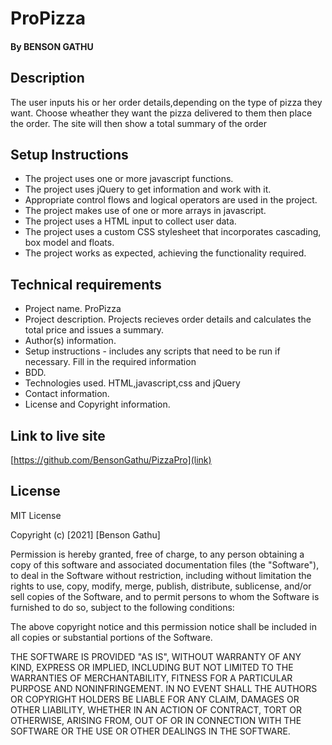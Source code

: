 # ProPizza
#### By BENSON GATHU   
## Description
The user inputs his or her order details,depending on the type of pizza they want. Choose wheather they want the pizza delivered to them then place the order. The site will then show a total summary of the order
## Setup Instructions
* The project uses one or more javascript functions.
* The project uses jQuery to get information and work with it.
* Appropriate control flows and logical operators are used in the project.
* The project makes use of one or more arrays in javascript.
* The project uses a  HTML input to collect user data.
* The project uses a custom CSS stylesheet that incorporates cascading, box model and floats.
* The project works as expected, achieving the functionality required.
## Technical requirements
* Project name.
ProPizza
* Project description.
Projects recieves order details and calculates the total price and issues a summary.
* Author(s) information.
* Setup instructions - includes any scripts that need to be run if necessary.
Fill in the required information
* BDD.
* Technologies used.
HTML,javascript,css and jQuery
* Contact information.
* License and Copyright information.
## Link to live site
[https://github.com/BensonGathu/PizzaPro](link)
## License
MIT License

Copyright (c) [2021] [Benson Gathu]

Permission is hereby granted, free of charge, to any person obtaining a copy
of this software and associated documentation files (the "Software"), to deal
in the Software without restriction, including without limitation the rights
to use, copy, modify, merge, publish, distribute, sublicense, and/or sell
copies of the Software, and to permit persons to whom the Software is
furnished to do so, subject to the following conditions:

The above copyright notice and this permission notice shall be included in all
copies or substantial portions of the Software.

THE SOFTWARE IS PROVIDED "AS IS", WITHOUT WARRANTY OF ANY KIND, EXPRESS OR
IMPLIED, INCLUDING BUT NOT LIMITED TO THE WARRANTIES OF MERCHANTABILITY,
FITNESS FOR A PARTICULAR PURPOSE AND NONINFRINGEMENT. IN NO EVENT SHALL THE
AUTHORS OR COPYRIGHT HOLDERS BE LIABLE FOR ANY CLAIM, DAMAGES OR OTHER
LIABILITY, WHETHER IN AN ACTION OF CONTRACT, TORT OR OTHERWISE, ARISING FROM,
OUT OF OR IN CONNECTION WITH THE SOFTWARE OR THE USE OR OTHER DEALINGS IN THE
SOFTWARE.
